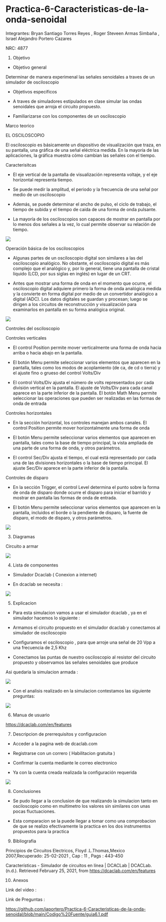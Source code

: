 # Practica-6-Caracteristicas-de-la-onda-senoidal
Integrantes: Bryan Santiago Torres Reyes , Roger Steveen Armas Simbaña , Israel Alejandro Portero Cazares

NRC: 4877

1.  Objetivo

*  Objetivo general

Determinar de manera experimenal las señales senoidales a traves de  un simulador de osciloscopio

*  Objetivos especificos

-  A traves de simuladores estipulados  en clase  simular las ondas  senoidales que arroja el circuito propuesto.

-  Familiarizarse con los componentes de un osciloscopio

Marco teorico

EL OSCILOSCOPIO

El osciloscopio es básicamente un dispositivo de visualización que traza, en su pantalla, una
gráfica de una señal eléctrica medida. En la mayoría de las aplicaciones, la gráfica muestra cómo
cambian las señales con el tiempo.

Caracterisitcas

*  El eje vertical de la pantalla de visualización representa voltaje,
y el eje horizontal representa tiempo.

*  Se puede medir la amplitud, el periodo y la frecuencia
de una señal por medio de un osciloscopio


*  Además, se puede determinar el ancho de pulso, el ciclo de
trabajo, el tiempo de subida y el tiempo de caída de una forma de onda pulsante.

*  La mayoría de los
osciloscopios son capaces de mostrar en pantalla por lo menos dos señales a la vez, lo cual permite
observar su relación de tiempo.

![](https://github.com/iaportero/Practica-6-Caracteristicas-de-la-onda-senoidal/blob/main/Imagenes/im%201.png)

Operación básica de los osciloscopios

*  Algunas partes de un osciloscopio digital
son similares a las del osciloscopio analógico. No obstante, el osciloscopio digital es más complejo
que el analógico y, por lo general, tiene una pantalla de cristal líquido (LCD, por sus siglas
en inglés) en lugar de un CRT.


*  Antes que mostrar una forma de onda en el momento que ocurre,
el osciloscopio digital adquiere primero la forma de onda analógica medida y la convierte en forma
digital por medio de un convertidor analógico a digital (ADC). Los datos digitales se guardan
y procesan; luego se dirigen a los circuitos de reconstrucción y visualización para examinarlos en
pantalla en su forma analógica original.


![](https://github.com/iaportero/Practica-6-Caracteristicas-de-la-onda-senoidal/blob/main/Imagenes/im%202.png)


Controles del osciloscopio

Controles verticales

*  El control Position permite mover verticalmente
una forma de onda hacia arriba o hacia abajo en la pantalla.

*  El botón Menu permite
seleccionar varios elementos que aparecen en la pantalla, tales como los modos de acoplamiento
(de ca, de cd o tierra) y el ajuste fino o grueso del control Volts/Div

*  El control Volts/Div ajusta el número de volts representados por cada división vertical
en la pantalla. El ajuste de Volts/Div para cada canal aparece en la parte inferior de la pantalla. El
botón Math Menu permite seleccionar las operaciones que pueden ser realizadas en las formas de
onda de entrada

Controles horizontales

*  En la sección horizontal, los controles manejan ambos canales. El
control Position permite mover horizontalmente una forma de onda

*  El botón Menu permite seleccionar varios elementos que aparecen en pantalla,
tales como la base de tiempo principal, la vista ampliada de una parte de una forma de onda,
y otros parámetros.

*  El control Sec/Div ajusta el tiempo, el cual está representado por cada una de
las divisiones horizontales o la base de tiempo principal. El ajuste Sec/Div aparece en la parte inferior
de la pantalla.

Controles de disparo

*  En la sección Trigger, el control Level determina el punto sobre la forma
de onda de disparo donde ocurre el disparo para iniciar el barrido y mostrar en pantalla las
formas de onda de entrada.

*  El botón Menu permite seleccionar varios elementos que aparecen en
la pantalla, incluidos el borde o la pendiente de disparo, la fuente de disparo, el modo de disparo,
y otros parámetros.

![](https://www.monografias.com/trabajos105/tutorial-osciloscopio-agilent-54622a/img1.png)


3. Diagramas 

Circuito a armar

![](https://github.com/iaportero/Practica-6-Caracteristicas-de-la-onda-senoidal/blob/main/Imagenes/im%203.png)


4. Lista de componentes

*  Simulador  Dcaclab ( Conexion a internet)

*  En  dcaclab se necesita :

![](https://github.com/iaportero/Practica-6-Caracteristicas-de-la-onda-senoidal/blob/main/Imagenes/im4.png)

5.  Explicacion

*  Para esta simulacion vamos a usar el simulador dcaclab  , ya en el simulador hacemos lo siguiente :

*  Armamos el circuito propuesto en el simulador dcaclab y  conectamos al simulador de osciloscopio

*  Configuramos el osciloscopio , para que  arroje una señal de 20  Vpp a una frecuencia de   2,5 Khz

*  Conectamos las puntas de  nuestro osciloscopio al resistor del circuito propuesto  y observamos las señales senoidales que produce

Asi quedaria la simulacion armada :

![](https://github.com/iaportero/Practica-6-Caracteristicas-de-la-onda-senoidal/blob/main/Imagenes/WhatsApp%20Image%202021-02-25%20at%2022.03.44.jpeg)


*  Con el analisis realizado en la simulacion contestamos las siguiente  preguntas:

![](https://github.com/iaportero/Practica-6-Caracteristicas-de-la-onda-senoidal/blob/main/Imagenes/im%207.png)


6.  Manua de usuario

https://dcaclab.com/en/features

7.  Descripcion de prerrequisitos y configuracion


*  Acceder a la pagina web de   dcaclab.com

*  Registrarse con un correro  ( Habilitacion gratuita )

*  Confirmar la cuenta mediante le correo electronico

*  Ya con la cuenta creada realizada la configuración requerida

![](https://github.com/iaportero/Practica-6-Caracteristicas-de-la-onda-senoidal/blob/main/Imagenes/im%205.png)


8.  Conclusiones 

*  Se pudo llegar a la conclusion de que realizando la simulacion tanto en osciloscopio como en multimetro los valores  sin similares con unas pocas fluctuaciones.

* Esta comparacion se la puede llegar a tomar como una  comprobacion de que  se realizo efectivamente la practica en los dos instrumentos propuestos para la practica


9.  Bibliografia

Principios de Circuitos Electricos, Floyd .L.Thomas,Mexico 2007,Recuperado: 25-02-2021 ,  Cap : 11 , Pags :  443-450


Características - Simulador de circuitos en línea | DCACLab | DCACLab. (n.d.). Retrieved February 25, 2021, from https://dcaclab.com/en/features


10. Anexos 

Link del video : 

Link de Preguntas :

https://github.com/iaportero/Practica-6-Caracteristicas-de-la-onda-senoidal/blob/main/Codigo%20Fuente/guia6.1.pdf










